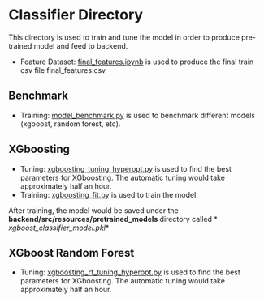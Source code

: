 # Classifier Directory

This directory is used to train and tune the model in order to produce pre-trained model and feed to backend.

* Feature Dataset: [final_features.ipynb](../feature-engineering/final_features.ipynb) is used to produce the final train csv
  file final_features.csv

## Benchmark
* Training: [model_benchmark.py](./model_benchmark.py) is used to benchmark different models (xgboost, random forest, etc).

## XGboosting

* Tuning: [xgboosting_tuning_hyperopt.py](model_tuning/xgboosting_tuning_hyperopt.py) is used to find the best parameters for
  XGboosting. The automatic tuning would take approximately half an hour.
* Training: [xgboosting_fit.py](./xgboosting_fit.py) is used to train the model.

After training, the model would be saved under the **backend/src/resources/pretrained_models** directory called *
*xgboost_classifier_model.pkl**

## XGboost Random Forest

* Tuning: [xgboosting_rf_tuning_hyperopt.py](model_tuning/xgboosting_rf_tuning_hyperopt.py) is used to find the best parameters for
  XGboosting. The automatic tuning would take approximately half an hour.


